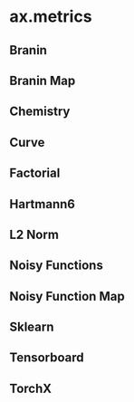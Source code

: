 # ax.metrics

## Branin

## Branin Map

## Chemistry

## Curve

## Factorial

## Hartmann6

## L2 Norm

## Noisy Functions

## Noisy Function Map

## Sklearn

## Tensorboard

## TorchX
